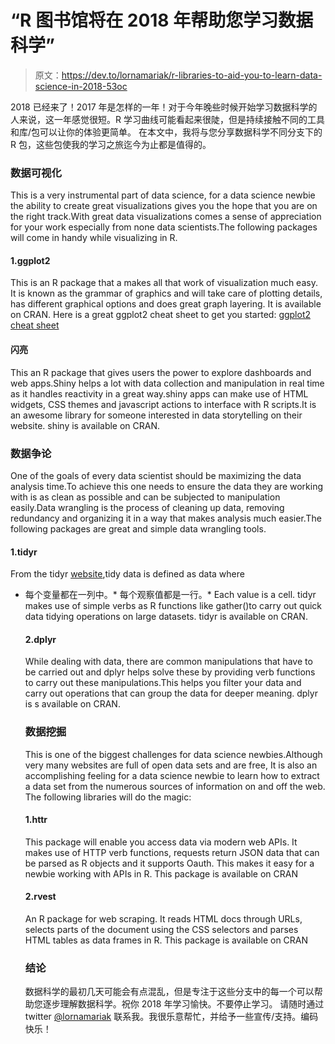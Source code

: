 # “R 图书馆将在 2018 年帮助您学习数据科学”

> 原文：<https://dev.to/lornamariak/r-libraries-to-aid-you-to-learn-data-science-in-2018-53oc>

2018 已经来了！2017 年是怎样的一年！对于今年晚些时候开始学习数据科学的人来说，这一年感觉很短。R 学习曲线可能看起来很陡，但是持续接触不同的工具和库/包可以让你的体验更简单。
在本文中，我将与您分享数据科学不同分支下的 R 包，这些包使我的学习之旅迄今为止都是值得的。

### 数据可视化

This is a very instrumental part of data science, for a data science newbie the ability to create great visualizations gives you the hope that you are on the right track.With great data visualizations comes a sense of appreciation for your work especially from none data scientists.The following packages will come in handy while visualizing in R.

#### 1.ggplot2

This is an R package that a makes all that work of visualization much easy. It is known as the grammar of graphics and will take care of plotting details, has different graphical options and does great graph layering.
It is available on CRAN. Here is a great ggplot2 cheat sheet to get you started: [ggplot2 cheat sheet](https://www.rstudio.com/wp-content/uploads/2015/03/ggplot2-cheatsheet.pdf)

#### 闪亮

This an R package that gives users the power to explore dashboards and web apps.Shiny helps a lot with data collection and manipulation in real time as it handles reactivity in a great way.shiny apps can make use of HTML widgets, CSS themes and javascript actions to interface with R scripts.It is an awesome library for someone interested in data storytelling on their website.
shiny is available on CRAN.

### 数据争论

One of the goals of every data scientist should be maximizing the data analysis time.To achieve this one needs to ensure the data they are working with is as clean as possible and can be subjected to manipulation easily.Data wrangling is the process of cleaning up data, removing redundancy and organizing it in a way that makes analysis much easier.The following packages are great and simple data wrangling tools.

#### 1.tidyr

From the tidyr [website](http://tidyr.tidyverse.org/),tidy data is defined as data where
*   每个变量都在一列中。*   每个观察值都是一行。*   Each value is a cell. tidyr makes use of simple verbs as R functions like gather()to carry out quick data tidying operations on large datasets. tidyr is available on CRAN.

    #### 2.dplyr

    While dealing with data, there are common manipulations that have to be carried out and dplyr helps solve these by providing verb functions to carry out these manipulations.This helps you filter your data and carry out operations that can group the data for deeper meaning. dplyr is s available on CRAN.

    ### 数据挖掘

    This is one of the biggest challenges for data science newbies.Although very many websites are full of open data sets and are free, It is also an accomplishing feeling for a data science newbie to learn how to extract a data set from the numerous sources of information on and off the web. The following libraries will do the magic:

    #### 1.httr

    This package will enable you access data via modern web APIs. It makes use of HTTP verb functions, requests return JSON data that can be parsed as R objects and it supports Oauth. This makes it easy for a newbie working with APIs in R. This package is available on CRAN

    #### 2.rvest

    An R package for web scraping. It reads HTML docs through URLs, selects parts of the document using the CSS selectors and parses HTML tables as data frames in R. This package is available on CRAN

    ### 结论

    数据科学的最初几天可能会有点混乱，但是专注于这些分支中的每一个可以帮助您逐步理解数据科学。祝你 2018 年学习愉快。不要停止学习。
    请随时通过 twitter [@lornamariak](https://twitter.com/lornamariak) 联系我。我很乐意帮忙，并给予一些宣传/支持。编码快乐！